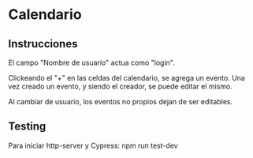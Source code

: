 # Calendario

## Instrucciones

El campo "Nombre de usuario" actua como "login".

Clickeando el "+" en las celdas del calendario, se agrega un evento.
Una vez creado un evento, y siendo el creador, se puede editar el mismo.

Al cambiar de usuario, los eventos no propios dejan de ser editables. 


## Testing

Para iniciar http-server y Cypress: npm run test-dev